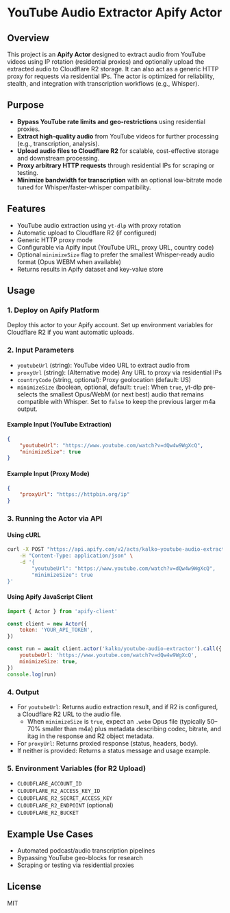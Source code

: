 # YouTube Audio Extractor Apify Actor

## Overview

This project is an **Apify Actor** designed to extract audio from YouTube videos using IP rotation (residential proxies) and optionally upload the extracted audio to Cloudflare R2 storage. It can also act as a generic HTTP proxy for requests via residential IPs. The actor is optimized for reliability, stealth, and integration with transcription workflows (e.g., Whisper).

## Purpose

-   **Bypass YouTube rate limits and geo-restrictions** using residential proxies.
-   **Extract high-quality audio** from YouTube videos for further processing (e.g., transcription, analysis).
-   **Upload audio files to Cloudflare R2** for scalable, cost-effective storage and downstream processing.
-   **Proxy arbitrary HTTP requests** through residential IPs for scraping or testing.
-   **Minimize bandwidth for transcription** with an optional low-bitrate mode tuned for Whisper/faster-whisper compatibility.

## Features

-   YouTube audio extraction using `yt-dlp` with proxy rotation
-   Automatic upload to Cloudflare R2 (if configured)
-   Generic HTTP proxy mode
-   Configurable via Apify input (YouTube URL, proxy URL, country code)
-   Optional `minimizeSize` flag to prefer the smallest Whisper-ready audio format (Opus WEBM when available)
-   Returns results in Apify dataset and key-value store

## Usage

### 1. Deploy on Apify Platform

Deploy this actor to your Apify account. Set up environment variables for Cloudflare R2 if you want automatic uploads.

### 2. Input Parameters

-   `youtubeUrl` (string): YouTube video URL to extract audio from
-   `proxyUrl` (string): (Alternative mode) Any URL to proxy via residential IPs
-   `countryCode` (string, optional): Proxy geolocation (default: US)
-   `minimizeSize` (boolean, optional, default: `true`): When `true`, yt-dlp pre-selects the smallest Opus/WebM (or next best) audio that remains compatible with Whisper. Set to `false` to keep the previous larger m4a output.

#### Example Input (YouTube Extraction)

```json
{
    "youtubeUrl": "https://www.youtube.com/watch?v=dQw4w9WgXcQ",
    "minimizeSize": true
}
```

#### Example Input (Proxy Mode)

```json
{
    "proxyUrl": "https://httpbin.org/ip"
}
```

### 3. Running the Actor via API

#### Using cURL

```sh
curl -X POST "https://api.apify.com/v2/acts/kalko~youtube-audio-extractor/runs?token=YOUR_API_TOKEN" \
	-H "Content-Type: application/json" \
	-d '{
        "youtubeUrl": "https://www.youtube.com/watch?v=dQw4w9WgXcQ",
        "minimizeSize": true
}'
```

#### Using Apify JavaScript Client

```js
import { Actor } from 'apify-client'

const client = new Actor({
    token: 'YOUR_API_TOKEN',
})

const run = await client.actor('kalko/youtube-audio-extractor').call({
    youtubeUrl: 'https://www.youtube.com/watch?v=dQw4w9WgXcQ',
    minimizeSize: true,
})
console.log(run)
```

### 4. Output

-   For `youtubeUrl`: Returns audio extraction result, and if R2 is configured, a Cloudflare R2 URL to the audio file.
    -   When `minimizeSize` is `true`, expect an `.webm` Opus file (typically 50–70% smaller than m4a) plus metadata describing codec, bitrate, and itag in the response and R2 object metadata.
-   For `proxyUrl`: Returns proxied response (status, headers, body).
-   If neither is provided: Returns a status message and usage example.

### 5. Environment Variables (for R2 Upload)

-   `CLOUDFLARE_ACCOUNT_ID`
-   `CLOUDFLARE_R2_ACCESS_KEY_ID`
-   `CLOUDFLARE_R2_SECRET_ACCESS_KEY`
-   `CLOUDFLARE_R2_ENDPOINT` (optional)
-   `CLOUDFLARE_R2_BUCKET`

## Example Use Cases

-   Automated podcast/audio transcription pipelines
-   Bypassing YouTube geo-blocks for research
-   Scraping or testing via residential proxies

## License

MIT
